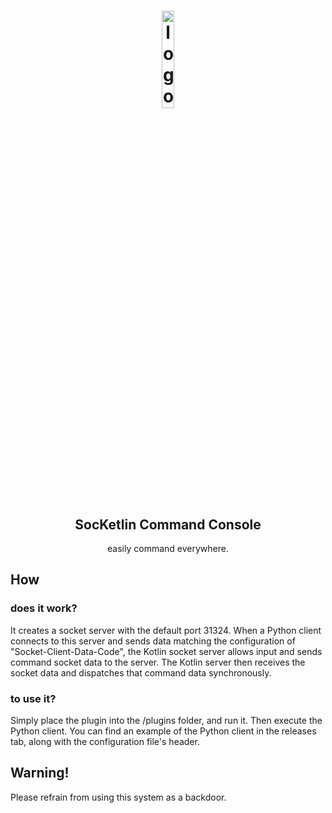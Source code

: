 <h1 align="center">
<img src="" alt="logo" width="20%"/>
</h1>

<h2 align="center">SocKetlin Command Console</h2>
<p align="center">easily command everywhere.</p>

## How
### does it work?
It creates a socket server with the default port 31324. When a Python client connects to this server and sends data matching the configuration of "Socket-Client-Data-Code", the Kotlin socket server allows input and sends command socket data to the server. The Kotlin server then receives the socket data and dispatches that command data synchronously.

### to use it?
Simply place the plugin into the /plugins folder, and run it. Then execute the Python client. You can find an example of the Python client in the releases tab, along with the configuration file's header.

## Warning!
Please refrain from using this system as a backdoor.
